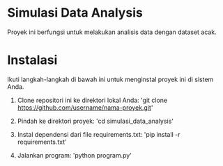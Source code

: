 # Simulasi Data Analysis
Proyek ini berfungsi untuk melakukan analisis data dengan dataset acak.

# Instalasi
Ikuti langkah-langkah di bawah ini untuk menginstal proyek ini di sistem Anda.

1. Clone repositori ini ke direktori lokal Anda:
'git clone https://github.com/username/nama-proyek.git'
2. Pindah ke direktori proyek:
'cd simulasi_data_analysis'

3. Instal dependensi dari file requirements.txt:
'pip install -r requirements.txt'
4. Jalankan program:
'python program.py'
